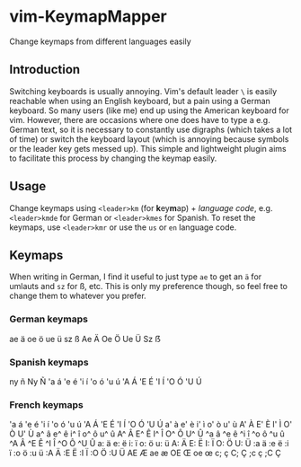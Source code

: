 # vim-KeymapMapper
Change keymaps from different languages easily

## Introduction
Switching keyboards is usually annoying. Vim's default leader `\` is easily reachable when using an English keyboard, but a pain using a German keyboard. So many users (like me) end up using the American keyboard for vim. However, there are occasions where one does have to type a e.g. German text, so it is necessary to constantly use digraphs (which takes a lot of time) or switch the keyboard layout (which is annoying because symbols or the leader key gets messed up). This simple and lightweight plugin aims to facilitate this process by changing the keymap easily.

## Usage 
Change keymaps using `<leader>km` (for **k**ey**m**ap) + _language code_, e.g. `<leader>kmde` for German or `<leader>kmes` for Spanish.
To reset the keymaps, use `<leader>kmr` or use the `us` or `en` language code. 

## Keymaps
When writing in German, I find it useful to just type `ae` to get an `ä` for umlauts and `sz` for ß, etc. This is only my preference though, so feel free to change them to whatever you prefer.

### German keymaps
ae ä
oe ö
ue ü
sz ß
Ae Ä
Oe Ö
Ue Ü
Sz ẞ

### Spanish keymaps
ny ñ
Ny Ñ
'a á
'e é
'i í
'o ó
'u ú
'A Á
'E É
'I Í
'O Ó
'U Ú

### French keymaps
'a á
'e é
'i í
'o ó
'u ú
'A Á
'E É
'I Í
'O Ó
'U Ú
a' à
e' è
i' ì
o' ò
u' ù
A' À
E' È
I' Ì
O' Ò
U' Ù
a^ â
e^ ê
i^ î
o^ ô
u^ û
A^ Â
E^ Ê
I^ Î
O^ Ô
U^ Û
^a â
^e ê
^i î
^o ô
^u û
^A Â
^E Ê
^I Î
^O Ô
^U Û
a: ä
e: ë
i: ï
o: ö
u: ü
A: Ä
E: Ë
I: Ï
O: Ö
U: Ü
:a ä
:e ë
:i ï
:o ö
:u ü
:A Ä
:E Ë
:I Ï
:O Ö
:U Ü
AE Æ
ae æ
OE Œ
oe œ
c; ç
C; Ç
;c ç
;C Ç


